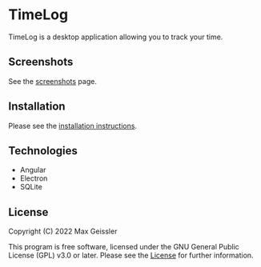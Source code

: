 # TimeLog

TimeLog is a desktop application allowing you to track your time.


## Screenshots

See the [screenshots](docs/Screenshots.md) page.


## Installation

Please see the [installation instructions](docs/Installation.md).


## Technologies

* Angular
* Electron
* SQLite


## License

Copyright (C) 2022 Max Geissler

This program is free software, licensed under the GNU General Public License (GPL) v3.0 or later.
Please see the [License](LICENSE.md) for further information.

